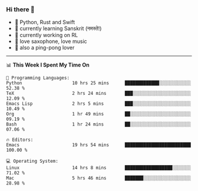 ### Hi there 👋

- 📙 Python, Rust and Swift
- 🌱 currently learning Sanskrit (नमस्ते!)
- 🔭 currently working on RL
- 🎷 love saxophone, love music
- 🏓 also a ping-pong lover

<!--
**ZiqinGong/ZiqinGong** is a ✨ _special_ ✨ repository because its `README.md` (this file) appears on your GitHub profile.

Here are some ideas to get you started:

- 🔭 I’m currently working on ...
- 🌱 I’m currently learning ...
- 👯 I’m looking to collaborate on ...
- 🤔 I’m looking for help with ...
- 💬 Ask me about ...
- 📫 gongzq0301@sjtu.edu.cn
- 😄 Pronouns: ...
- ⚡ Fun fact: ...
-->

---

<!--START_SECTION:waka-->
📊 **This Week I Spent My Time On** 

```text
💬 Programming Languages: 
Python                   10 hrs 25 mins      █████████████░░░░░░░░░░░░   52.38 % 
TeX                      2 hrs 24 mins       ███░░░░░░░░░░░░░░░░░░░░░░   12.09 % 
Emacs Lisp               2 hrs 5 mins        ███░░░░░░░░░░░░░░░░░░░░░░   10.49 % 
Org                      1 hr 49 mins        ██░░░░░░░░░░░░░░░░░░░░░░░   09.19 % 
Bash                     1 hr 24 mins        ██░░░░░░░░░░░░░░░░░░░░░░░   07.06 % 

🔥 Editors: 
Emacs                    19 hrs 54 mins      █████████████████████████   100.00 % 

💻 Operating System: 
Linux                    14 hrs 8 mins       ██████████████████░░░░░░░   71.02 % 
Mac                      5 hrs 46 mins       ███████░░░░░░░░░░░░░░░░░░   28.98 % 
```


<!--END_SECTION:waka-->
